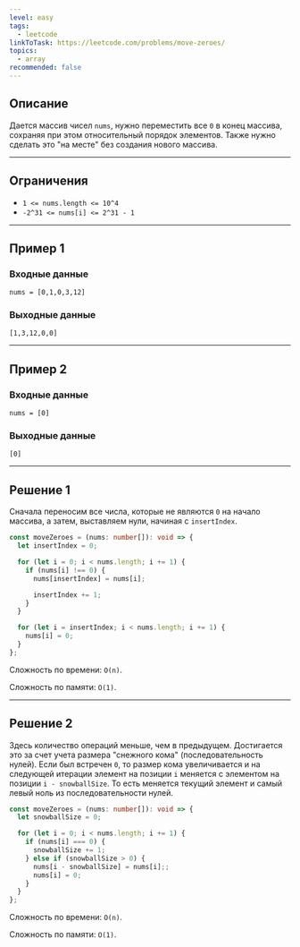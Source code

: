 ```yaml
---
level: easy
tags:
  - leetcode
linkToTask: https://leetcode.com/problems/move-zeroes/
topics:
  - array
recommended: false
---
```

## Описание

Дается массив чисел `nums`, нужно переместить все `0` в конец массива, сохраняя при этом относительный порядок элементов. Также нужно сделать это "на месте" без создания нового массива.

---
## Ограничения

- `1 <= nums.length <= 10^4`
- `-2^31 <= nums[i] <= 2^31 - 1`

---
## Пример 1

### Входные данные

```
nums = [0,1,0,3,12]
```
### Выходные данные

```
[1,3,12,0,0]
```

---
## Пример 2

### Входные данные

```
nums = [0]
```
### Выходные данные

```
[0]
```

---
## Решение 1

Сначала переносим все числа, которые не являются `0` на начало массива, а затем, выставляем нули, начиная с `insertIndex`.

```typescript
const moveZeroes = (nums: number[]): void => {
  let insertIndex = 0;

  for (let i = 0; i < nums.length; i += 1) {
    if (nums[i] !== 0) {
      nums[insertIndex] = nums[i];

      insertIndex += 1;
    }
  }

  for (let i = insertIndex; i < nums.length; i += 1) {
    nums[i] = 0;
  }
};
```

Сложность по времени: `O(n)`.

Сложность по памяти: `O(1)`.

---
## Решение 2

Здесь количество операций меньше, чем в предыдущем. Достигается это за счет учета размера "снежного кома" (последовательность нулей). Если был встречен `0`, то размер кома увеличивается и на следующей итерации элемент на позиции `i` меняется с элементом на позиции `i - snowballSize`. То есть меняется текущий элемент и самый левый ноль из последовательности нулей.

```typescript
const moveZeroes = (nums: number[]): void => {
  let snowballSize = 0;

  for (let i = 0; i < nums.length; i += 1) {
    if (nums[i] === 0) {
      snowballSize += 1;
    } else if (snowballSize > 0) {
      nums[i - snowballSize] = nums[i];;
      nums[i] = 0;
    }
  }
};
```

Сложность по времени: `O(n)`.

Сложность по памяти: `O(1)`.